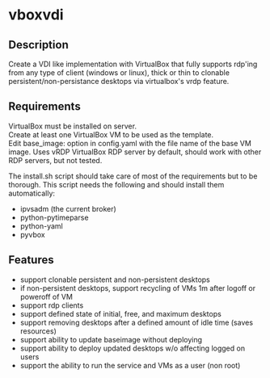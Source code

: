 # vboxvdi

## Description

Create a VDI like implementation with VirtualBox that fully supports 
rdp'ing from any type of client (windows or linux), thick or thin to 
clonable persistent/non-persistance desktops via virtualbox's vrdp
feature.


## Requirements
VirtualBox must be installed on server.   
Create at least one VirtualBox VM to be used as the template.     
Edit base_image: option in config.yaml with the file name of the base VM image.
Uses vRDP VirtualBox RDP server by default, should work with other RDP servers, but not tested.   

The install.sh script should take care of most of the requirements but to be thorough.  This script needs the following and should install them automatically:
 
 - ipvsadm (the current broker)
 - python-pytimeparse
 - python-yaml
 - pyvbox

## Features
- support clonable persistent and non-persistent desktops
- if non-persistent desktops, support recycling of VMs 1m after logoff or poweroff of VM
- support rdp clients
- support defined state of initial, free, and maximum desktops
- support removing desktops after a defined amount of idle time (saves resources)
- support ability to update baseimage without deploying
- support ability to deploy updated desktops w/o affecting logged on users
- support the ability to run the service and VMs as a user (non root)


